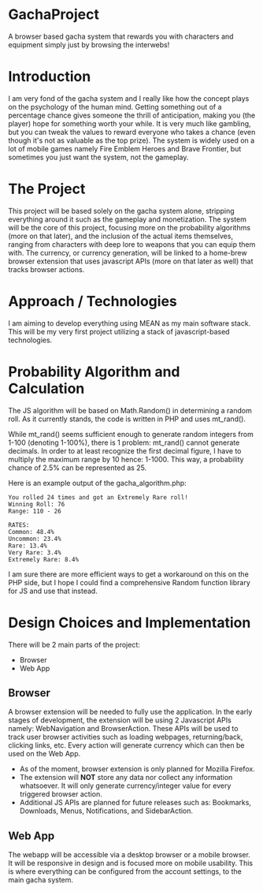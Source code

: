 # GachaProject
A browser based gacha system that rewards you with characters and equipment simply just by browsing the interwebs!

# Introduction
I am very fond of the gacha system and I really like how the concept plays on the psychology of the human mind. Getting something out of a percentage chance gives someone the thrill of anticipation, making you (the player) hope for something worth your while. It is very much like gambling, but you can tweak the values to reward everyone who takes a chance (even though it's not as valuable as the top prize). The system is widely used on a lot of mobile games namely Fire Emblem Heroes and Brave Frontier, but sometimes you just want the system, not the gameplay.

# The Project
This project will be based solely on the gacha system alone, stripping everything around it such as the gameplay and monetization. The system will be the core of this project, focusing more on the probability algorithms (more on that later), and the inclusion of the actual items themselves, ranging from characters with deep lore to weapons that you can equip them with. The currency, or currency generation, will be linked to a home-brew browser extension that uses javascript APIs (more on that later as well) that tracks browser actions.

# Approach / Technologies
I am aiming to develop everything using MEAN as my main software stack. This will be my very first project utilizing a stack of javascript-based technologies.

# Probability Algorithm and Calculation
The JS algorithm will be based on Math.Random() in determining a random roll. As it currently stands, the code is written in PHP and uses mt_rand().

While mt_rand() seems sufficient enough to generate random integers from 1-100 (denoting 1-100%), there is 1 problem: mt_rand() cannot generate decimals. In order to at least recognize the first decimal figure, I have to multiply the maximum range by 10 hence: 1-1000. This way, a probability chance of 2.5% can be represented as 25.

Here is an example output of the gacha_algorithm.php:

```
You rolled 24 times and got an Extremely Rare roll!
Winning Roll: 76
Range: 110 - 26

RATES:
Common: 48.4% 
Uncommon: 23.4% 
Rare: 13.4% 
Very Rare: 3.4% 
Extremely Rare: 8.4%
```

I am sure there are more efficient ways to get a workaround on this on the PHP side, but I hope I could find a comprehensive Random function library for JS and use that instead.

# Design Choices and Implementation
There will be 2 main parts of the project:
- Browser
- Web App

## Browser
A browser extension will be needed to fully use the application. In the early stages of development, the extension will be using 2 Javascript APIs namely: WebNavigation and BrowserAction. These APIs will be used to track user browser activities such as loading webpages, returning/back, clicking links, etc. Every action will generate currency which can then be used on the Web App.

- As of the moment, browser extension is only planned for Mozilla Firefox.
- The extension will **NOT** store any data nor collect any information whatsoever. It will only generate currency/integer value for every triggered browser action.
- Additional JS APIs are planned for future releases such as: Bookmarks, Downloads, Menus, Notifications, and SidebarAction.

## Web App
The webapp will be accessible via a desktop browser or a mobile browser. It will be responsive in design and is focused more on mobile usability. This is where everything can be configured from the account settings, to the main gacha system. 
